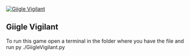 [![Giigle Vigilant](https://github.com/WhiteMarine16/Giigle-Vigilant/actions/workflows/Giigle%20Vigilant.yml/badge.svg)](https://github.com/WhiteMarine16/Giigle-Vigilant/actions/workflows/Giigle%20Vigilant.yml)
## Giigle Vigilant
To run this game open a terminal in the folder where you have the file and run py ./GiigleVigilant.py 
